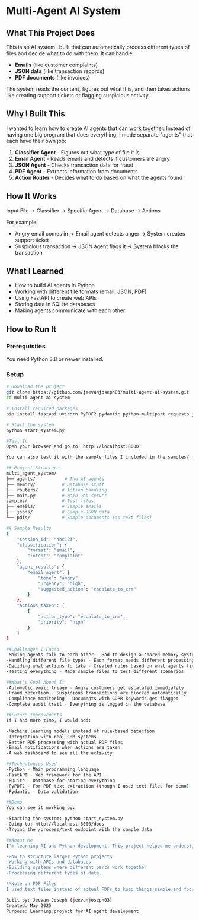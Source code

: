 # Multi-Agent AI System

## What This Project Does

This is an AI system I built that can automatically process different types of files and decide what to do with them. It can handle:
- **Emails** (like customer complaints)
- **JSON data** (like transaction records) 
- **PDF documents** (like invoices)

The system reads the content, figures out what it is, and then takes actions like creating support tickets or flagging suspicious activity.

## Why I Built This

I wanted to learn how to create AI agents that can work together. Instead of having one big program that does everything, I made separate "agents" that each have their own job:

1. **Classifier Agent** - Figures out what type of file it is
2. **Email Agent** - Reads emails and detects if customers are angry
3. **JSON Agent** - Checks transaction data for fraud
4. **PDF Agent** - Extracts information from documents
5. **Action Router** - Decides what to do based on what the agents found

## How It Works
Input File → Classifier → Specific Agent → Database → Actions


For example:
- Angry email comes in → Email agent detects anger → System creates support ticket
- Suspicious transaction → JSON agent flags it → System blocks the transaction

## What I Learned

- How to build AI agents in Python
- Working with different file formats (email, JSON, PDF)
- Using FastAPI to create web APIs
- Storing data in SQLite databases
- Making agents communicate with each other

## How to Run It

### Prerequisites
You need Python 3.8 or newer installed.

### Setup
```bash
# Download the project
git clone https://github.com/jeevanjoseph03/multi-agent-ai-system.git
cd multi-agent-ai-system

# Install required packages
pip install fastapi uvicorn PyPDF2 pydantic python-multipart requests jsonschema

# Start the system
python start_system.py

#Test It
Open your browser and go to: http://localhost:8000

You can also test it with the sample files I included in the samples/ folder.

## Project Structure
multi_agent_system/
├── agents/           # The AI agents
├── memory/          # Database stuff
├── routers/         # Action handling
├── main.py          # Main web server
samples/             # Test files
├── emails/          # Sample emails
├── jsons/           # Sample JSON data
└── pdfs/            # Sample documents (as text files)

## Sample Results
{
    "session_id": "abc123",
    "classification": {
        "format": "email",
        "intent": "complaint"
    },
    "agent_results": {
        "email_agent": {
            "tone": "angry",
            "urgency": "high",
            "suggested_action": "escalate_to_crm"
        }
    },
    "actions_taken": [
        {
            "action_type": "escalate_to_crm",
            "priority": "high"
        }
    ]
}

##Challenges I Faced
-Making agents talk to each other - Had to design a shared memory system
-Handling different file types - Each format needs different processing
-Deciding what actions to take - Created rules based on what agents find
-Testing everything - Made sample files to test different scenarios

##What's Cool About It
-Automatic email triage - Angry customers get escalated immediately
-Fraud detection - Suspicious transactions are blocked automatically
-Compliance monitoring - Documents with GDPR keywords get flagged
-Complete audit trail - Everything is logged in the database

##Future Improvements
If I had more time, I would add:

-Machine learning models instead of rule-based detection
-Integration with real CRM systems
-Better PDF processing with actual PDF files
-Email notifications when actions are taken
-A web dashboard to see all the activity

##Technologies Used
-Python - Main programming language
-FastAPI - Web framework for the API
-SQLite - Database for storing everything
-PyPDF2 - For PDF text extraction (though I used text files for demo)
-Pydantic - Data validation

##Demo
You can see it working by:

-Starting the system: python start_system.py
-Going to: http://localhost:8000/docs
-Trying the /process/text endpoint with the sample data

##About Me
I'm learning AI and Python development. This project helped me understand:

-How to structure larger Python projects
-Working with APIs and databases
-Building systems where different parts work together
-Processing different types of data.

**Note on PDF Files
I used text files instead of actual PDFs to keep things simple and focus on the AI logic rather than file parsing complexity. In a real system, you'd use proper PDF processing libraries.

Built by: Jeevan Joseph (jeevanjoseph03)
Created: May 2025
Purpose: Learning project for AI agent development
